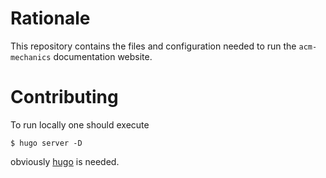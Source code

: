 # Rationale

This repository contains the files and configuration needed to run the `acm-mechanics` documentation website.

# Contributing

To run locally one should execute

```shell
$ hugo server -D
```

obviously [hugo](https://gohugo.io/) is needed.

